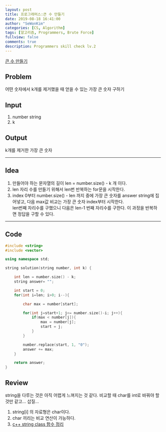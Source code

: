 ```yaml
---
layout: post
title: 프로그래머스:큰 수 만들기
date: 2019-08-18 16:41:00
author: "SeWonKim"
categories: [CS, Algorithm]
tags: [알고리즘, Programmers, Brute Force]
fullview: false
comments: true
description: Programmers skill check lv.2
---
```


[큰 수 만들기](https://programmers.co.kr/learn/courses/30/lessons/42883)

## Problem

어떤 숫자에서 k개를 제거했을 때 얻을 수 있는 가장 큰 숫자 구하기

## Input

1. number string
2. k

## Output

k개를 제거한 가장 큰 숫자

---

## Idea

1. 만들어야 하는 문자열의 길이 len = number.size() - k 개 이다.
2. len 자리 수를 만들기 위해서 len번 반복하는 for문을 시작한다.
3. index 0부터 number.size() - len 까지 중에 가장 큰 숫자를 answer string에 집어넣고, 다음 max값 비교는 가장 큰 숫자 index부터 시작한다.  
   len번째 자리수를 구했으니 다음은 len-1 번째 자리수를 구한다. 이 과정을 반복하면 정답을 구할 수 있다.

---

## Code

```cpp
#include <string>
#include <vector>

using namespace std;

string solution(string number, int k) {

    int len = number.size() - k;
    string answer= "";

    int start = 0;
    for(int i=len; i>0; i--){

        char max = number[start];

        for(int j=start+1; j<= number.size()-i; j++){
            if(max < number[j]){
                max = number[j];
                start = j;
            }
        }

        number.replace(start, 1, "0");
        answer += max;
    }

    return answer;
}
```

## Review

string을 다루는 것은 아직 어렵게 느껴지는 것 같다. 비교할 때 char를 int로 바꿔야 할 것만 같고... 삽질...

1. string[i] 의 자료형은 char이다.
2. char 끼리는 비교 연산이 가능하다.
3. [c++ string class 함수 정리](http://blog.naver.com/PostView.nhn?blogId=vosej_v&logNo=50176084445&redirect=Dlog&widgetTypeCall=true&directAccess=false)
